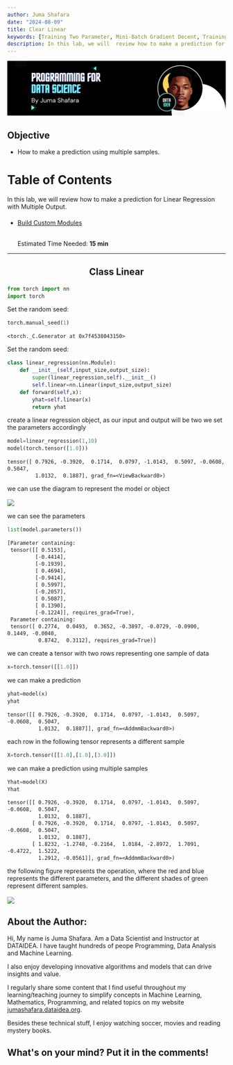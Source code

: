 ```yaml
---
author: Juma Shafara
date: "2024-08-09"
title: Clear Linear
keywords: [Training Two Parameter, Mini-Batch Gradient Decent, Training Two Parameter Mini-Batch Gradient Decent]
description: In this lab, we will  review how to make a prediction for Linear Regression with Multiple Output. 
---
```


![Photo by DATAIDEA](../../assets/banner4.png)

<h2>Objective</h2><ul class="cursored-list"><li><i class="bi bi-cursor"></i> How to make a prediction using multiple samples.</li></ul> 



# Table of Contents
In this lab, we will  review how to make a prediction for Linear Regression with Multiple Output.

<ul class="cursored-list" style="margin-top: 20px">

<li><a href="#ref2"><i class="bi bi-cursor"></i> Build Custom Modules </a></li>

<br>
<p></p>
Estimated Time Needed: <strong>15 min</strong>
</ul>

<hr>


<a id="ref1"></a>
<h2 align=center>Class Linear  </h2>



```python
from torch import nn
import torch
```

Set the random seed:



```python
torch.manual_seed(1)
```




    <torch._C.Generator at 0x7f4538043150>



Set the random seed:



```python
class linear_regression(nn.Module):
    def __init__(self,input_size,output_size):
        super(linear_regression,self).__init__()
        self.linear=nn.Linear(input_size,output_size)
    def forward(self,x):
        yhat=self.linear(x)
        return yhat
```

create a linear regression  object, as our input and output will be two we set the parameters accordingly 



```python
model=linear_regression(1,10)
model(torch.tensor([1.0]))
```




    tensor([ 0.7926, -0.3920,  0.1714,  0.0797, -1.0143,  0.5097, -0.0608,  0.5047,
             1.0132,  0.1887], grad_fn=<ViewBackward0>)



we can use the diagram to represent the model or object 


<img src="https://ibm.box.com/shared/static/icmwnxru7nytlhnq5x486rffea9ncpk7.png" width="600," align="center">


we can see the parameters 



```python
list(model.parameters())
```




    [Parameter containing:
     tensor([[ 0.5153],
             [-0.4414],
             [-0.1939],
             [ 0.4694],
             [-0.9414],
             [ 0.5997],
             [-0.2057],
             [ 0.5087],
             [ 0.1390],
             [-0.1224]], requires_grad=True),
     Parameter containing:
     tensor([ 0.2774,  0.0493,  0.3652, -0.3897, -0.0729, -0.0900,  0.1449, -0.0040,
              0.8742,  0.3112], requires_grad=True)]



we can create a tensor with two rows representing one sample of data



```python
x=torch.tensor([[1.0]])
```

we can make a prediction 



```python
yhat=model(x)
yhat
```




    tensor([[ 0.7926, -0.3920,  0.1714,  0.0797, -1.0143,  0.5097, -0.0608,  0.5047,
              1.0132,  0.1887]], grad_fn=<AddmmBackward0>)



each row in the following tensor represents a different sample 



```python
X=torch.tensor([[1.0],[1.0],[3.0]])
```

we can make a prediction using multiple samples 



```python
Yhat=model(X)
Yhat
```




    tensor([[ 0.7926, -0.3920,  0.1714,  0.0797, -1.0143,  0.5097, -0.0608,  0.5047,
              1.0132,  0.1887],
            [ 0.7926, -0.3920,  0.1714,  0.0797, -1.0143,  0.5097, -0.0608,  0.5047,
              1.0132,  0.1887],
            [ 1.8232, -1.2748, -0.2164,  1.0184, -2.8972,  1.7091, -0.4722,  1.5222,
              1.2912, -0.0561]], grad_fn=<AddmmBackward0>)



the following figure represents the operation, where the red and blue  represents the different parameters, and the different shades of green represent  different samples.


 <img src="https://ibm.box.com/shared/static/768cul6pj8hc93uh9ujpajihnp8xdukx.png" width="600," align="center">


## About the Author:

Hi, My name is Juma Shafara. Am a Data Scientist and Instructor at DATAIDEA. I have taught hundreds of peope Programming, Data Analysis and Machine Learning.

I also enjoy developing innovative algorithms and models that can drive insights and value.

I regularly share some content that I find useful throughout my learning/teaching journey to simplify concepts in Machine Learning, Mathematics, Programming, and related topics on my website [jumashafara.dataidea.org](https://jumashafara.dataidea.org).

Besides these technical stuff, I enjoy watching soccer, movies and reading mystery books.


<h2>What's on your mind? Put it in the comments!</h2>
<script src="https://utteranc.es/client.js"
        repo="dataideaorg/dataidea-science"
        issue-term="pathname"
        theme="github-light"
        crossorigin="anonymous"
        async>
</script>


